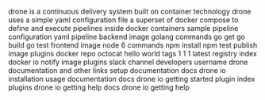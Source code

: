 drone is a continuous delivery system built on container technology drone uses a simple yaml configuration file a superset of docker compose to define and execute pipelines inside docker containers sample pipeline configuration yaml pipeline backend image golang commands go get go build go test frontend image node 6 commands npm install npm test publish image plugins docker repo octocat hello world tags 1 1 1 latest registry index docker io notify image plugins slack channel developers username drone documentation and other links setup documentation docs drone io installation usage documentation docs drone io getting started plugin index plugins drone io getting help docs drone io getting help